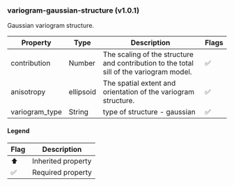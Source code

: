 ### variogram-gaussian-structure (v1.0.1)
Gaussian variogram structure.

| Property | Type | Description | Flags |
|---|---|---|---|
| contribution | Number | The scaling of the structure and contribution to the total sill of the variogram model. | ✅ |
| anisotropy | ellipsoid | The spatial extent and orientation of the variogram structure. | ✅ |
| variogram_type | String | type of structure - gaussian | ✅ |


#### Legend

| Flag | Description |
| --- | --- |
| ⬆️ | Inherited property |
| ✅ | Required property |

